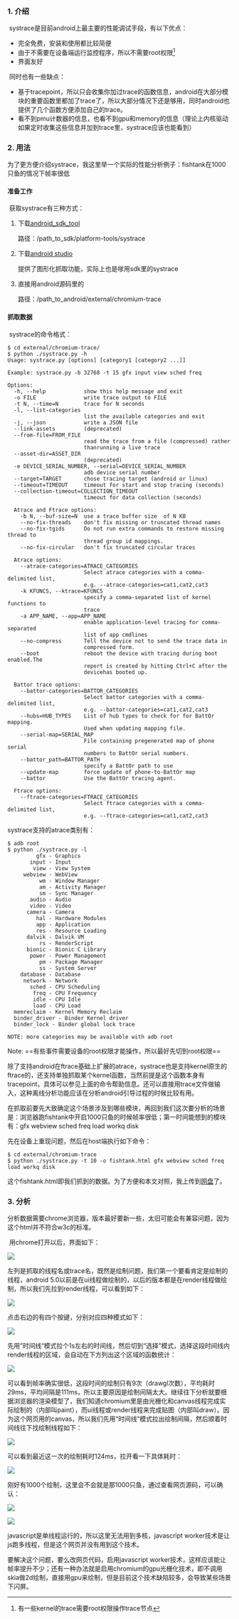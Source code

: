 ### 1. 介绍

​    systrace是目前android上最主要的性能调试手段，有以下优点：

- 完全免费，安装和使用都比较简便
- 由于不需要在设备端运行监控程序，所以不需要root权限[^1]
- 界面友好

​    同时也有一些缺点：

- 基于tracepoint，所以只会收集你加过trace的函数信息，android在大部分模块的重要函数里都加了trace了，所以大部分情况下还是够用，同时android也提供了几个函数方便添加自己的trace。
- 看不到pmu计数器的信息，也看不到gpu和memory的信息（理论上内核驱动如果定时收集这些信息并加到trace里，systrace应该也能看到）

### 2. 用法

​    为了更方便介绍systrace，我这里举一个实际的性能分析例子：fishtank在1000只鱼的情况下帧率很低

#### 准备工作

​    获取systrace有三种方式：

1. 下载[android_sdk_tool](https://dl.google.com/android/repository/sdk-tools-linux-3859397.zip "sdk-tools-linux")

   路径：/path_to_sdk/platform-tools/systrace

2. 下载[android studio](https://dl.google.com/dl/android/studio/ide-zips/3.0.0.18/android-studio-ide-171.4408382-linux.zip "android_studio_ide_linux")

   提供了图形化抓取功能，实际上也是嗲用sdk里的systrace

3. 直接用android源码里的

   路径：/path_to_android/external/chromium-trace

#### 抓取数据

​    systrace的命令格式：

```shell
$ cd external/chromium-trace/
$ python ./systrace.py -h
Usage: systrace.py [options] [category1 [category2 ...]]

Example: systrace.py -b 32768 -t 15 gfx input view sched freq

Options:
  -h, --help            show this help message and exit
  -o FILE               write trace output to FILE
  -t N, --time=N        trace for N seconds
  -l, --list-categories
                        list the available categories and exit
  -j, --json            write a JSON file
  --link-assets         (deprecated)
  --from-file=FROM_FILE
                        read the trace from a file (compressed) rather
                        thanrunning a live trace
  --asset-dir=ASSET_DIR
                        (deprecated)
  -e DEVICE_SERIAL_NUMBER, --serial=DEVICE_SERIAL_NUMBER
                        adb device serial number
  --target=TARGET       chose tracing target (android or linux)
  --timeout=TIMEOUT     timeout for start and stop tracing (seconds)
  --collection-timeout=COLLECTION_TIMEOUT
                        timeout for data collection (seconds)

  Atrace and Ftrace options:
    -b N, --buf-size=N  use a trace buffer size  of N KB
    --no-fix-threads    don't fix missing or truncated thread names
    --no-fix-tgids      Do not run extra commands to restore missing thread to
                        thread group id mappings.
    --no-fix-circular   don't fix truncated circular traces

  Atrace options:
    --atrace-categories=ATRACE_CATEGORIES
                        Select atrace categories with a comma-delimited list,
                        e.g. --atrace-categories=cat1,cat2,cat3
    -k KFUNCS, --ktrace=KFUNCS
                        specify a comma-separated list of kernel functions to
                        trace
    -a APP_NAME, --app=APP_NAME
                        enable application-level tracing for comma-separated
                        list of app cmdlines
    --no-compress       Tell the device not to send the trace data in
                        compressed form.
    --boot              reboot the device with tracing during boot enabled.The
                        report is created by hitting Ctrl+C after the
                        devicehas booted up.

  Battor trace options:
    --battor-categories=BATTOR_CATEGORIES
                        Select battor categories with a comma-delimited list,
                        e.g. --battor-categories=cat1,cat2,cat3
    --hubs=HUB_TYPES    List of hub types to check for for BattOr mapping.
                        Used when updating mapping file.
    --serial-map=SERIAL_MAP
                        File containing pregenerated map of phone serial
                        numbers to BattOr serial numbers.
    --battor_path=BATTOR_PATH
                        specify a BattOr path to use
    --update-map        force update of phone-to-BattOr map
    --battor            Use the BattOr tracing agent.

  Ftrace options:
    --ftrace-categories=FTRACE_CATEGORIES
                        Select ftrace categories with a comma-delimited list,
                        e.g. --ftrace-categories=cat1,cat2,cat3
```

systrace支持的atrace类别有：

```shell
$ adb root 
$ python ./systrace.py -l
         gfx - Graphics
       input - Input
        view - View System
     webview - WebView
          wm - Window Manager
          am - Activity Manager
          sm - Sync Manager
       audio - Audio
       video - Video
      camera - Camera
         hal - Hardware Modules
         app - Application
         res - Resource Loading
      dalvik - Dalvik VM
          rs - RenderScript
      bionic - Bionic C Library
       power - Power Management
          pm - Package Manager
          ss - System Server
    database - Database
     network - Network
       sched - CPU Scheduling
        freq - CPU Frequency
        idle - CPU Idle
        load - CPU Load
  memreclaim - Kernel Memory Reclaim
  binder_driver - Binder Kernel driver
  binder_lock - Binder global lock trace

NOTE: more categories may be available with adb root
```

Note: ==有些事件需要设备的root权限才能操作，所以最好先切到root权限==

除了支持android在ftrace基础上扩展的atrace，systrace也是支持kernel原生的ftrace的，还支持单独抓取某个kernel函数，当然前提是这个函数本身有tracepoint，具体可以参见上面的命令帮助信息。还可以直接用trace文件做输入，这种离线分析功能应该在分析android引导过程的时候比较有用。

在抓取前要先大致确定这个场景涉及到哪些模块，再回到我们这次要分析的场景是：浏览器跑fishtank中开启1000只鱼的时候帧率很低；第一时间能想到的模块有：gfx webview sched freq load workq disk

先在设备上重现问题，然后在host端执行如下命令：

```shell
$ cd external/chromium-trace
$ python ./systrace.py -t 10 -o fishtank.html gfx webview sched freq load workq disk
```

这个fishtank.html即我们抓到的数据。为了方便和本文对照，我上传到[网盘](https://pan.baidu.com/s/1slJUibN "fishtank.html")了。

### 3. 分析

​    分析数据需要chrome浏览器，版本最好要新一些，太旧可能会有兼容问题，因为这个html并不符合w3c的标准。

​    用chrome打开以后，界面如下：

<img src="./view_1.jpg"></img>

左列是抓取的线程名或trace名，既然是绘制问题，我们第一个要看肯定是绘制的线程，android 5.0以前是在ui线程做绘制的，以后的版本都是在render线程做绘制，所以我们先拉到render线程，可以看到如下：

<img src="./view_2.jpg"></img>

点击右边的有四个按键，分别对应四种模式如下：

<img src="./button.jpg"></img>

先用”时间线“模式拉个1s左右的时间线，然后切到“选择”模式，选择这段时间线内render线程的区域，会自动在下方列出这个区域的函数统计：

<img src="./slice.jpg"></img>

可以看到帧率确实很低，这段时间的绘制只有9次（drawgl次数），平均耗时29ms，平均间隔是111ms，所以主要原因是绘制间隔太大。继续往下分析就要根据浏览器的渲染模型了，我们知道chromium里是由光栅化和canvas线程完成实际绘制的（内部叫paint），而ui线程或render线程来完成贴图（内部叫draw）。因为这个网页用的canvas，所以我们先用“时间线”模式拉出绘制间隔，然后顺着时间线往下找绘制线程如下：

<img src="./js_paint.jpg"></img>

可以看到最近这一次的绘制耗时124ms，拉开看一下具体耗时：

<img src="./js_slice.jpg"></img>

刚好有1000个绘制，这里会不会就是那1000只鱼，通过查看网页源码，可以确认：

<img src="./js_src_1.jpg"></img>

<img src="./js_src_2.jpg"></img>

javascript是单线程运行的，所以这里无法用到多核，javascript worker技术是让js跑多线程，但是这个网页并没有用到这个技术。

要解决这个问题，要么改网页代码，启用javascript worker技术，这样应该能让帧率提升不少；还有一种办法就是启用chromium的gpu光栅化技术，即不调用skia做2d绘制，直接用gpu来绘制，但是目前这个技术缺陷较多，会导致某些场景下闪屏。

[^1]: 有一些kernel的trace需要root权限操作trace节点

